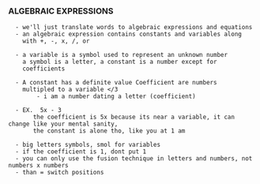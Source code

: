 ### ALGEBRAIC EXPRESSIONS
      - we'll just translate words to algebraic expressions and equations
      - an algebraic expression contains constants and variables along 
        with +, -, x, /, or

      - a variable is a symbol used to represent an unknown number
        a symbol is a letter, a constant is a number except for
        coefficients

      - A constant has a definite value Coefficient are numbers 
        multipled to a variable </3
            - i am a number dating a letter (coefficient) 

      - EX.  5x - 3
           the coefficient is 5x because its near a variable, it can change like your mental sanity,
           the constant is alone tho, like you at 1 am

      - big letters symbols, smol for variables
      - if the coefficient is 1, dont put 1
      - you can only use the fusion technique in letters and numbers, not numbers x numbers
      - than = switch positions
